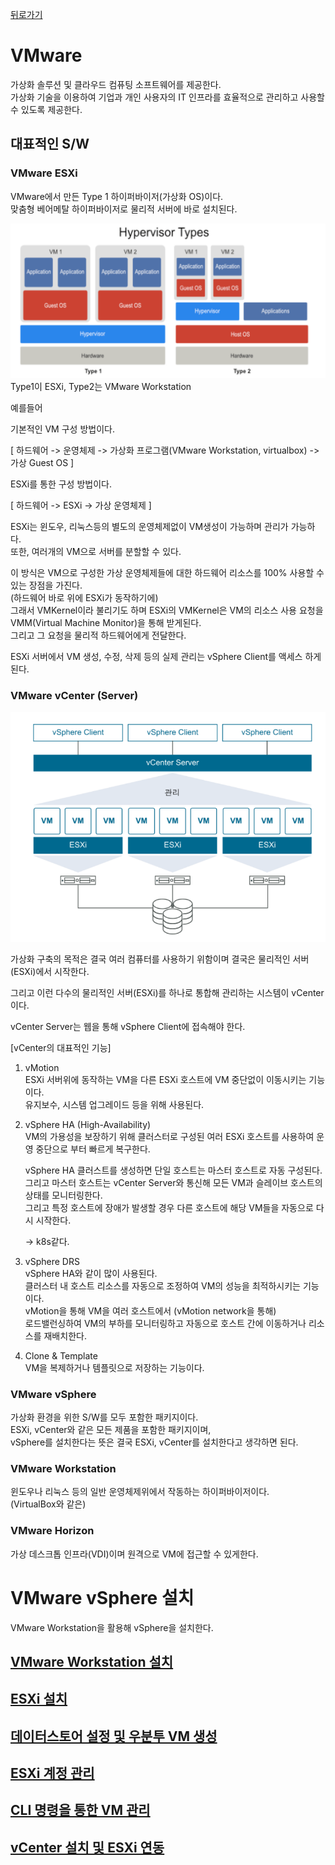 [뒤로가기](../../README.md)<br>

# VMware

가상화 솔루션 및 클라우드 컴퓨팅 소프트웨어를 제공한다.<br>
가상화 기술을 이용하여 기업과 개인 사용자의 IT 인프라를 효율적으로 관리하고
사용할 수 있도록 제공한다.<br>

## 대표적인 S/W

### VMware ESXi

VMware에서 만든 Type 1 하이퍼바이저(가상화 OS)이다.<br>
맞춤형 베어메탈 하이퍼바이저로 물리적 서버에 바로 설치된다.<br>

![img](../Img/vmware1.png)<br>
Type1이 ESXi, Type2는 VMware Workstation<br>

예를들어<br>

기본적인 VM 구성 방법이다.<br>

[ 하드웨어 -> 운영체제 -> 가상화 프로그램(VMware Workstation, virtualbox) -> 가상 Guest OS ]<br>

ESXi를 통한 구성 방법이다.<br>

[ 하드웨어 -> ESXi -> 가상 운영체제 ]<br>

ESXi는 윈도우, 리눅스등의 별도의 운영체제없이 VM생성이 가능하며 관리가 가능하다.<br>
또한, 여러개의 VM으로 서버를 분할할 수 있다.<br>

이 방식은 VM으로 구성한 가상 운영체제들에 대한 하드웨어 리소스를 100% 사용할 수 있는 장점을 가진다.<br> (하드웨어 바로 위에 ESXi가 동작하기에)<br>
그래서 VMKernel이라 불리기도 하며 ESXi의 VMKernel은 VM의 리소스 사용 요청을<br>
VMM(Virtual Machine Monitor)을 통해 받게된다.<br>
그리고 그 요청을 물리적 하드웨어에게 전달한다.<br>

ESXi 서버에서 VM 생성, 수정, 삭제 등의 실제 관리는 vSphere Client를 액세스 하게된다.

### VMware vCenter (Server)

![img](../Img/vmware2.png)<br>

가상화 구축의 목적은 결국 여러 컴퓨터를 사용하기 위함이며 결국은 물리적인 서버(ESXi)에서 시작한다.<br>

그리고 이런 다수의 물리적인 서버(ESXi)를 하나로 통합해 관리하는 시스템이
vCenter이다.<br>

vCenter Server는 웹을 통해 vSphere Client에 접속해야 한다.<br>

[vCenter의 대표적인 기능]<br>

1. vMotion<br>
   ESXi 서버위에 동작하는 VM을 다른 ESXi 호스트에 VM 중단없이 이동시키는 기능이다.<br>
   유지보수, 시스템 업그레이드 등을 위해 사용된다.<br>

2. vSphere HA (High-Availability)<br>
   VM의 가용성을 보장하기 위해 클러스터로 구성된 여러 ESXi 호스트를 사용하여
   운영 중단으로 부터 빠르게 복구한다.<br>

   vSphere HA 클러스트를 생성하면 단일 호스트는 마스터 호스트로 자동 구성된다.<br>
   그리고 마스터 호스트는 vCenter Server와 통신해 모든 VM과 슬레이브 호스트의 상태를 모니터링한다.<br>
   그리고 특정 호스트에 장애가 발생할 경우 다른 호스트에 해당 VM들을 자동으로 다시 시작한다.<br>

   -> k8s같다.<br>

3. vSphere DRS<br>
   vSphere HA와 같이 많이 사용된다.<br>
   클러스터 내 호스트 리소스를 자동으로 조정하여 VM의 성능을 최적하시키는 기능이다.<br>
   vMotion을 통해 VM을 여러 호스트에서 (vMotion network을 통해)<br>로드밸런싱하여 VM의 부하를 모니터링하고 자동으로 호스트 간에 이동하거나 리소스를 재배치한다.<br>

4. Clone & Template<br>
   VM을 복제하거나 템플릿으로 저장하는 기능이다.<br>

### VMware vSphere

가상화 환경을 위한 S/W를 모두 포함한 패키지이다.<br>
ESXi, vCenter와 같은 모든 제품을 포함한 패키지이며,<br>
vSphere를 설치한다는 뜻은 결국 ESXi, vCenter를 설치한다고 생각하면 된다.<br>

### VMware Workstation

윈도우나 리눅스 등의 일반 운영체제위에서 작동하는 하이퍼바이저이다.<br>
(VirtualBox와 같은)<br>

### VMware Horizon

가상 데스크톱 인프라(VDI)이며 원격으로 VM에 접근할 수 있게한다.<br>

# VMware vSphere 설치

VMware Workstation을 활용해 vSphere을 설치한다.

## [VMware Workstation 설치](./VMware%20Workstation.md)

## [ESXi 설치](./ESXi%20설치.md)

## [데이터스토어 설정 및 우분투 VM 생성](./ESXi-우분투%20VM생성.md)

## [ESXi 계정 관리](./ESXi-계정관리.md)

## [CLI 명령을 통한 VM 관리](./ESXi-CLI%20VM%20관리.md)

## [vCenter 설치 및 ESXi 연동](./vCenter%20설치%20및%20ESXi%20연동.md)
